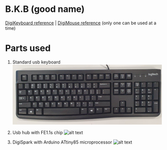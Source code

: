 # B.K.B (good name)

[DigiKeyboard reference](https://github.com/digistump/DigistumpArduino/blob/master/digistump-avr/libraries/DigisparkKeyboard/DigiKeyboard.h)
|
[DigiMouse reference](https://github.com/digistump/DigistumpArduino/blob/master/digistump-avr/libraries/DigisparkMouse/DigiMouse.h) 
(only one can be used at a time)

# Parts used
1. Standard usb keyboard   
![alt text](resources/keyboard_new.jpg)

2. Usb hub with FE1.1s chip
![alt text](usb_hub.jpg)

3. DigiSpark with Arduino ATtiny85 microprocessor
![alt text](digispark.jpg)
